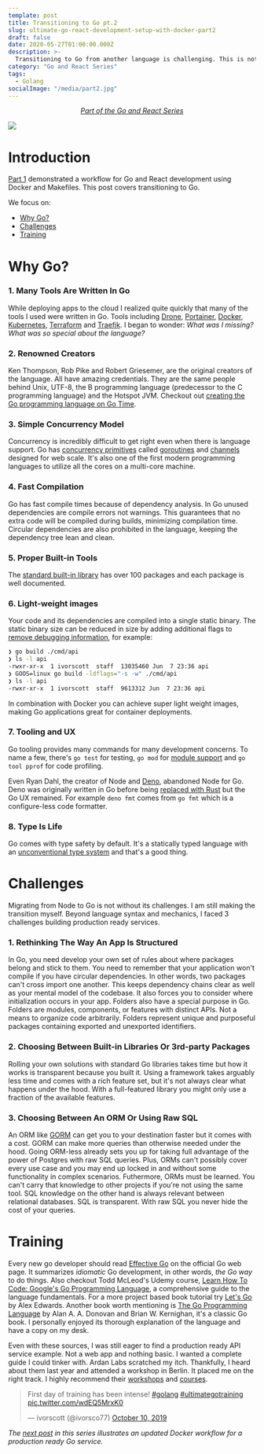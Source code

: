 ```yaml
---
template: post
title: Transitioning to Go pt.2
slug: ultimate-go-react-development-setup-with-docker-part2
draft: false
date: 2020-05-27T01:00:00.000Z
description: >-
  Transitioning to Go from another language is challenging. This is not a tutorial. In this post I share the obstacles I faced.
category: "Go and React Series"
tags:
  - Golang
socialImage: "/media/part2.jpg"
---
```


<!-- PART OF A SERIES -->
<center>
<i>
  <a href ="/category/go-and-react-series/">Part of the Go and React Series</a>
</i>
</center>

![](/media/part2.jpg)

# Introduction

[Part 1](/ultimate-go-react-development-setup-with-docker) demonstrated a workflow for Go and React development using Docker and Makefiles. This post covers transitioning to Go.

We focus on:

- [Why Go?](#why-go)
- [Challenges](#challenges)
- [Training](#training)

# Why Go?

### 1. Many Tools Are Written In Go

While deploying apps to the cloud I realized quite quickly that many of the tools I used were written in Go. Tools including [Drone](https://github.com/drone/drone), [Portainer](https://github.com/portainer/portainer), [Docker](https://github.com/moby/moby), [Kubernetes](https://github.com/kubernetes/kubernetes), [Terraform](https://github.com/hashicorp/terraform) and [Traefik](https://github.com/containous/traefik). I began to wonder: _What was I missing? What was so special about the language?_

### 2. Renowned Creators

Ken Thompson, Rob Pike and Robert Griesemer, are the original creators of the language. All have amazing credentials. They are the same people behind Unix, UTF-8, the B programming language (predecessor to the C programming language) and the Hotspot JVM. Checkout out [creating the Go programming language on Go Time](https://changelog.com/gotime/100).

### 3. Simple Concurrency Model

Concurrency is incredibly difficult to get right even when there is language support. Go has [concurrency primitives](https://www.golang-book.com/books/intro/10) called [goroutines](https://tpaschalis.github.io/goroutines-size/) and [channels](https://www.golang-book.com/books/intro/10#section2) designed for web scale. It's also one of the first modern programming languages to utilize all the cores on a multi-core machine.

### 4. Fast Compilation

Go has fast compile times because of dependency analysis. In Go unused dependencies are compile errors not warnings. This guarantees that no extra code will be compiled during builds, minimizing compilation time. Circular dependencies are also prohibited in the language, keeping the dependency tree lean and clean.

### 5. Proper Built-in Tools

The [standard built-in library](https://golang.org/pkg/) has over 100 packages and each package is well documented.

### 6. Light-weight images

Your code and its dependencies are compiled into a single static binary. The static binary size can be reduced in size by adding additional flags to [remove debugging information](https://blog.filippo.io/shrink-your-go-binaries-with-this-one-weird-trick/), for example:

```bash
❯ go build ./cmd/api
❯ ls -l api
-rwxr-xr-x  1 ivorscott  staff  13035460 Jun  7 23:36 api
❯ GOOS=linux go build -ldflags="-s -w" ./cmd/api
❯ ls -l api
-rwxr-xr-x  1 ivorscott  staff  9613312 Jun  7 23:36 api
```

In combination with Docker you can achieve super light weight images, making Go applications great for container deployments.

### 7. Tooling and UX

Go tooling provides many commands for many development concerns. To name a few, there's `go test` for testing, `go mod` for [module support](https://blog.golang.org/using-go-modules) and `go tool pprof` for code profiling.

Even Ryan Dahl, the creator of Node and [Deno](https://deno.land/manual), abandoned Node for Go. Deno was originally written in Go before being [replaced with Rust](https://github.com/denoland/deno/issues/205) but the Go UX remained. For example `deno fmt` comes from `go fmt` which is a configure-less code formatter.

### 8. Type Is Life

Go comes with type safety by default. It's a statically typed language with an [unconventional type system](https://rakyll.org/typesystem/) and that's a good thing.

# Challenges

Migrating from Node to Go is not without its challenges. I am still making the transition myself. Beyond language syntax and mechanics, I faced 3 challenges building production ready services.

### 1. Rethinking The Way An App Is Structured

In Go, you need develop your own set of rules about where packages belong and stick to them. You need to remember that your application won't compile if you have circular dependencies. In other words, two packages can't cross import one another. This keeps dependency chains clear as well as your mental model of the codebase. It also forces you to consider where initialization occurs in your app. Folders also have a special purpose in Go. Folders are modules, components, or features with distinct APIs. Not a means to organize code arbitrarily. Folders represent unique and purposeful packages containing exported and unexported identifiers.

### 2. Choosing Between Built-in Libraries Or 3rd-party Packages

Rolling your own solutions with standard Go libraries takes time but how it works is transparent because you built it. Using a framework takes arguably less time and comes with a rich feature set, but it's not always clear what happens under the hood. With a full-featured library you might only use a fraction of the available features.

### 3. Choosing Between An ORM Or Using Raw SQL

An ORM like [GORM](https://gorm.io/) can get you to your destination faster but it comes with a cost. GORM can make more queries than otherwise needed under the hood. Going ORM-less already sets you up for taking full advantage of the power of Postgres with raw SQL queries. Plus, ORMs can't possibly cover every use case and you may end up locked in and without some functionality in complex scenarios. Futhermore, ORMs must be learned. You can't carry that knowledge to other projects if you're not using the same tool. SQL knowledge on the other hand is always relevant between relational databases. SQL is transparent. With raw SQL you never hide the cost of your queries.

# Training

Every new go developer should read [Effective Go](https://golang.org/doc/effective_go.html) on the official Go web page. It summarizes _idiomatic_ Go development, in other words, _the Go way_ to do things. Also checkout Todd McLeod's Udemy course, [Learn How To Code: Google's Go Programming Language](https://www.udemy.com/course/go-programming-language), a comprehensive guide to the language fundamentals. For a more project based book tutorial try [Let's Go](https://lets-go.alexedwards.net/) by Alex Edwards. Another book worth mentioning is [The Go Programming Language](https://www.amazon.com/Programming-Language-Addison-Wesley-Professional-Computing-ebook/dp/B0184N7WWS/) by Alan A. A. Donovan and Brian W. Kernighan, it's a classic Go book. I personally enjoyed its thorough explanation of the language and have a copy on my desk.

Even with these sources, I was still eager to find a production ready API service example. Not a web app and nothing basic. I wanted a complete guide I could tinker with. Ardan Labs scratched my itch. Thankfully, I heard about them last year and attended a workshop in Berlin. It placed me on the right track. I highly recommend their [workshops](https://www.eventbrite.com/o/ardan-labs-7092394651?utm_source=ardan_website&utm_medium=scrolling_banner&utm_campaign=website_livestream_promo) and [courses](https://education.ardanlabs.com/).

<blockquote class="twitter-tweet"><p lang="en" dir="ltr">First day of training has been intense! <a href="https://twitter.com/hashtag/golang?src=hash&amp;ref_src=twsrc%5Etfw">#golang</a> <a href="https://twitter.com/hashtag/ultimategotraining?src=hash&amp;ref_src=twsrc%5Etfw">#ultimategotraining</a> <a href="https://t.co/wdEQ5MrxK0">pic.twitter.com/wdEQ5MrxK0</a></p>&mdash; ivorscott (@ivorsco77) <a href="https://twitter.com/ivorsco77/status/1182291425830019074?ref_src=twsrc%5Etfw">October 10, 2019</a></blockquote>

_The [next post](ultimate-go-react-development-setup-with-docker-part3) in this series illustrates an updated Docker workflow for a production ready Go service._
